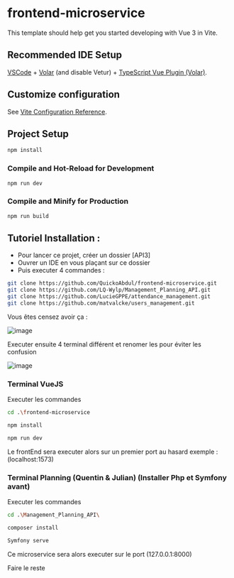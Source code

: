# frontend-microservice

This template should help get you started developing with Vue 3 in Vite.

## Recommended IDE Setup

[VSCode](https://code.visualstudio.com/) + [Volar](https://marketplace.visualstudio.com/items?itemName=Vue.volar) (and disable Vetur) + [TypeScript Vue Plugin (Volar)](https://marketplace.visualstudio.com/items?itemName=Vue.vscode-typescript-vue-plugin).

## Customize configuration

See [Vite Configuration Reference](https://vitejs.dev/config/).

## Project Setup

```sh
npm install
```

### Compile and Hot-Reload for Development

```sh
npm run dev
```

### Compile and Minify for Production

```sh
npm run build
```

## Tutoriel Installation : 
- Pour lancer ce projet, créer un dossier [API3] 
- Ouvrer un IDE en vous plaçant sur ce dossier
- Puis executer 4 commandes :

```sh
git clone https://github.com/QuickoAbdul/frontend-microservice.git
git clone https://github.com/LQ-Wylp/Management_Planning_API.git
git clone https://github.com/LucieGPPE/attendance_management.git
git clone https://github.com/matvalcke/users_management.git
```
Vous êtes censez avoir ça : 

![image](https://github.com/QuickoAbdul/frontend-microservice/assets/90459692/fecd0aee-acca-4a04-bbfa-3dacc9237eb0)

Executer ensuite 4 terminal différent et renomer les pour éviter les confusion

![image](https://github.com/QuickoAbdul/frontend-microservice/assets/90459692/c08adcd8-3e13-4c32-b764-10f80cd01766)

### Terminal VueJS
Executer les commandes 
```sh
cd .\frontend-microservice
```

```sh
npm install 
```

```sh
npm run dev 
```

Le frontEnd sera executer alors sur un premier port au hasard exemple :(localhost:1573)

### Terminal Planning (Quentin & Julian) (Installer Php et Symfony avant)
Executer les commandes 
```sh
cd .\Management_Planning_API\
```

```sh
composer install 
```

```sh
Symfony serve
```

Ce microservice sera alors executer sur le port (127.0.0.1:8000)

Faire le reste 
